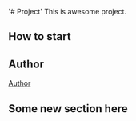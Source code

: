 '# Project' 
This is awesome project.
## How to start
## Author
[Author](author.md)
## Some new section here
